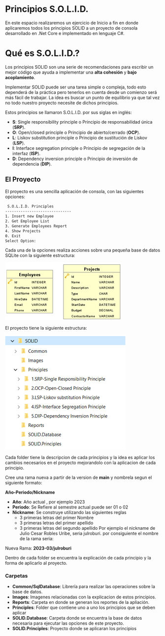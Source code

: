 # Principios S.O.L.I.D.
En este espacio realizaremos un ejercicio de Inicio a fin en donde aplicaremos todos los principios SOLID a un proyecto de consola desarrollado en .Net Core e implementado en lenguaje C#.

# Qué es S.O.L.I.D.?
Los principios SOLID son una serie de recomendaciones para escribir un mejor código que ayuda a implementar una **alta cohesión** y **bajo acoplamiento**.

Implementar SOLID puede ser una tarea simple o compleja, todo esto dependerá de la práctica pero tenerlos en cuenta desde un comienzo será más fácil de trabajar. La idea es buscar un punto de equilibrio ya que tal vez no todo nuestro proyecto necesite de dichos principios.

Estos principios se llamaron S.O.L.I.D. por sus siglas en inglés:

* **S**: Single responsibility principle o Principio de responsabilidad única (**SRP**).
* **O**: Open/closed principle o Principio de abierto/cerrado (**OCP**).
* **L**: Liskov substitution principle o Principio de sustitución de Liskov (**LSP**).
* **I**: Interface segregation principle o Principio de segregación de la interfaz (**ISP**).
* **D**: Dependency inversion principle o Principio de inversión de dependencia (**DIP**).


## El Proyecto
El proyecto es una sencilla aplicación de consola, con las siguientes opciones:

     S.O.L.I.D. Principles
    ------------------------------
    1. Insert new Employee
    2. Get Employee List
    3. Generate Employees Report
    4. Show Projects
    0. Exit
    Select Option:


Cada una de la opciones realiza acciones sobre una pequeña base de datos SQLite con la siguiente estructura:

![Modelo De Datos](https://github.com/Jucer74/BackDevelopment/blob/main/Practices/03.SOLID/Images/SOLIDDB-MER.png)

El proyecto tiene la siguiente estructura:

![Directorios](https://github.com/Jucer74/BackDevelopment/blob/main/Practices/03.SOLID/Images/Project-Structure.png)

Cada folder tiene la descripcion de cada principios y la idea es aplicar los cambios necesarios en el proyecto mejorandolo con la aplicacion de cada principio.

Cree una rama nueva a partir de la version de **main** y nombrela segun el siguiente formato:

**Año-Periodo/Nickname**

- **Año**: Año actual , por ejemplo 2023
- **Periodo**: Se Refiere al semestre actual puede ser 01 o 02
- **Nickname**: Se construye utilizando las siguientes reglas
  - 3 primeras letras del primer Nombre
  - 3 primeras letras del primer apellido
  - 3 primeras letras del segundo apellido
Por ejemplo el nickname de Julio Cesar Robles Uribe, seria julroburi. por consiguiente el nombre de la rama seria:

Nueva Rama: **2023-03/julroburi**

Dentro de cada folder se encuentra la explicación de cada principio y la forma de aplicarlo al proyecto.

### Carpetas
- **Common/SqlDatabase**: Librería para realizar las operaciones sobre la base de datos.
- **Images**: Imagenes relacionadas con la explicacion de estos principios.
- **Reports**: Carpeta en donde se generan los reportes de la apliación.
- **Principles**: Folder que contiene uno a uno los principios que se deben aplicar
- **SOLID.Database**: Carpeta donde se encuentra la base de datos necesaria para ejecutar las opciones de este proyecto.
- **SOLID.Principles**: Proyecto donde se aplicaran los principios